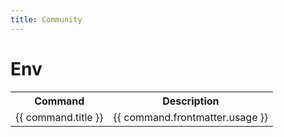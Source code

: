 ```yaml
---
title: Community
---
```


# Env

<script>
  import pages from '@temp/pages'
  export default {
    computed: {
      commands() {
        return pages
          .filter(p => p.path.includes('/commands/docs/'))
          .filter(p => p.frontmatter.categories.includes('env'))
          .sort((a,b) => (a.title > b.title) ? 1 : ((b.title > a.title) ? -1 : 0));
      }
    }
  }
</script>

<table>
  <tr>
    <th>Command</th>
    <th>Description</th>
  </tr>
  <tr v-for="command in commands">
   <td><a :href="command.path">{{ command.title }}</a></td>
   <td style="white-space: pre-wrap;">{{ command.frontmatter.usage }}</td>
  </tr>
</table>
